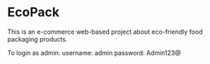 # EcoPack
This is an e-commerce web-based project about eco-friendly food packaging products.

To login as admin:
username: admin
password: Admin123@
